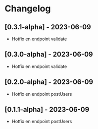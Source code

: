 # Changelog

## [0.3.1-alpha] - 2023-06-09
- Hotfix en endpoint validate
## [0.3.0-alpha] - 2023-06-09
- Hotfix en endpoint validate
## [0.2.0-alpha] - 2023-06-09
- Hotfix en endpoint postUsers 
## [0.1.1-alpha] - 2023-06-09
- Hotfix en endpoint postUsers 

